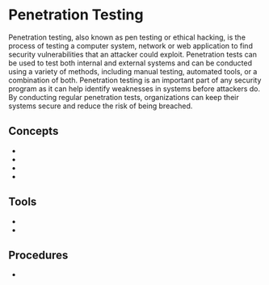 # Penetration Testing

Penetration testing, also known as pen testing or ethical hacking, is the process of testing a computer system, network or web application to find security vulnerabilities that an attacker could exploit. Penetration tests can be used to test both internal and external systems and can be conducted using a variety of methods, including manual testing, automated tools, or a combination of both. Penetration testing is an important part of any security program as it can help identify weaknesses in systems before attackers do. By conducting regular penetration tests, organizations can keep their systems secure and reduce the risk of being breached.

## Concepts
* [](a-general-overview-of-penetration-testing-methodologies)
* [](introduction-to-the-penetration-testing-workflow)
* [](mastering-the-preparation-phase-in-penetration-testing-engagements)
* [](reconnaissance-phase-in-penetration-testing-engagements)

## Tools

* [](using-netcat-as-a-reverse-shell)
* [](keep-your-systems-safe-with-regular-vulnerability-scanning)


## Procedures

* [](example-of-a-penetration-testing-report-executive-summary)











